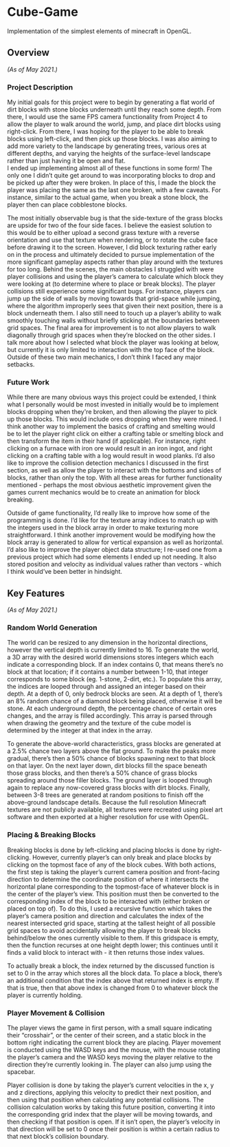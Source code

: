 # Cube-Game
Implementation of the simplest elements of minecraft in OpenGL.

## Overview
*(As of May 2021.)*

### Project Description 
My initial goals for this project were to begin by generating a flat world of dirt blocks with stone blocks underneath until they reach some depth.  From there, I would use the same FPS camera functionality from Project 4 to allow the player to walk around the world, jump, and place dirt blocks using right-click. From there, I was hoping for the player to be able to break blocks using left-click, and then pick up those blocks.  I was also aiming to add more variety to the landscape by generating trees, various ores at different depths,  and varying the heights of the surface-level landscape rather than just having it be open and flat.  
I ended up implementing almost all of these functions in some form! The only one I didn’t quite get around to was incorporating blocks to drop and be picked up after they were broken.  In place of this, I made the block the player was placing the same as the last one broken, with a few caveats.  For instance, similar to the actual game, when you break a stone block, the player then can place cobblestone blocks.  

The most initially observable bug is that the side-texture of the grass blocks are upside for two of the four side faces.  I believe the easiest solution to this would be to either upload a second grass texture with a reverse orientation and use that texture when rendering, or to rotate the cube face before drawing it to the screen.  However, I did block texturing rather early on in the process and ultimately decided to pursue implementation of the more significant gameplay aspects rather than play around with the textures for too long.  Behind the scenes, the main obstacles I struggled with were player collisions and using the player’s camera to calculate which block they were looking at (to determine where to place or break blocks).  The player collisions still experience some significant bugs.  For instance, players can jump up the side of walls by moving towards that grid-space while jumping, where the algorithm improperly sees that given their next position, there is a block underneath them.   I also still need to touch up a player’s ability to walk smoothly touching walls without briefly sticking at the boundaries between grid spaces.  The final area for improvement is to not allow players to walk diagonally through grid spaces when they’re blocked on the other sides.  I talk more about how I selected what block the player was looking at below, but currently it is only limited to interaction with the top face of the block.  Outside of these two main mechanics, I don’t think I faced any major setbacks.  

### Future Work
While there are many obvious ways this project could be extended, I think what I personally would be most invested in initially would be to implement blocks dropping when they're broken, and then allowing the player to pick up those blocks. This would include ores dropping when they were mined.  I think another way to implement the basics of crafting and smelting would be to let the player right click on either a crafting table or smelting block and then transform the item in their hand (if applicable).  For instance, right clicking on a furnace with iron ore would result in an iron ingot, and right clicking on a crafting table with a log would result in wood planks.  I’d also like to improve the collision detection mechanics I discussed in the first section, as well as allow the player to interact with the bottoms and sides of blocks, rather than only the top. With all these areas for further functionality mentioned - perhaps the most obvious aesthetic improvement given the games current mechanics would be to create an animation for block breaking.

Outside of game functionality, I’d really like to improve how some of the programming is done.  I’d like for the texture array indices to match up with the integers used in the block array in order to make texturing more straightforward.  I think another improvement would be modifying how the block array is generated to allow for vertical expansion as well as horizontal.  I’d also like to improve the player object data structure; I re-used one from a previous project which had some elements I ended up not needing.  It also stored position and velocity as individual values rather than vectors - which I think would’ve been better in hindsight.

## Key Features
*(As of May 2021.)*

### Random World Generation
The world can be resized to any dimension in the horizontal directions, however the vertical depth is currently  limited to 16.  To generate the world, a 3D array with the desired world dimensions stores integers which each indicate a corresponding block.  If an index contains 0, that means there’s no block at that location; if it contains a number between 1-10, that integer corresponds to some block (eg. 1-stone, 2-dirt, etc.).  To populate this array, the indices are looped through and assigned an integer based on their depth.  At a depth of 0, only bedrock blocks are seen.  At a depth of 1, there’s an 8% random chance of a diamond block being placed, otherwise it will be stone.  At each underground depth, the percentage chance of certain ores changes, and the array is filled accordingly.  This array is parsed through when drawing the geometry and the texture of the cube model is determined by the integer at that index in the array. 

To generate the above-world characteristics, grass blocks are generated at a 2.5% chance two layers above the flat ground.  To make the peaks more gradual, there’s then a 50% chance of blocks spawning next to that block on that layer.  On the next layer down, dirt blocks fill the space beneath those grass blocks, and then there’s a 50% chance of grass blocks spreading around those filler blocks.  The ground layer is looped through again to replace any now-covered grass blocks with dirt blocks.  Finally, between 3-8 trees are generated at random positions to finish off the above-ground landscape details.   Because the full resolution Minecraft textures are not publicly available, all textures were recreated using pixel art software and then exported at a higher resolution for use with OpenGL.

### Placing & Breaking Blocks
Breaking blocks is done by left-clicking and placing blocks is done by right-clicking.  However, currently player’s can only break and place blocks by clicking on the topmost face of any of the block cubes.  With both actions, the first step is taking the player’s current camera position and front-facing direction to determine the coordinate position of where it intersects the horizontal plane corresponding to the topmost-face of whatever block is in the center of the player’s view.  This position must then be converted to the corresponding index of the block to be interacted with (either broken or placed on top of). To do this, I used a recursive function which takes the player’s camera position  and direction and calculates the index of the nearest intersected grid space, starting at the tallest height of all possible grid spaces to avoid accidentally allowing the player to break blocks behind/below the ones currently visible to them.  If this gridspace is empty, then the function recurses at one height depth lower; this continues until it finds a valid block to interact with - it then returns those index values. 

To actually break a block, the index returned by the discussed function is set to 0 in the array which stores all the block data. To place a block, there’s an additional condition that the index above that returned index is empty.  If that is true, then that above index is changed from 0 to whatever block the player is currently holding.  

### Player Movement & Collision
The player views the game in first person, with a small square indicating their “crosshair”, or the center of their screen, and a static block in the bottom right indicating the current block they are placing.  Player movement is conducted using the WASD keys and the mouse, with the mouse rotating the player’s camera and the WASD keys moving the player relative to the direction they’re currently looking in.  The player can also jump using the spacebar.  

Player collision is done by taking the player’s current velocities in the x, y and z directions, applying this velocity to predict their next position, and then using that position when calculating any potential collisions.  The collision calculation works by taking this future position, converting it into the corresponding grid index that the player will be moving towards, and then checking if that position is open.  If it isn’t open, the player’s velocity in that direction will be set to 0 once their position is within a certain radius to that next block’s collision boundary.  
